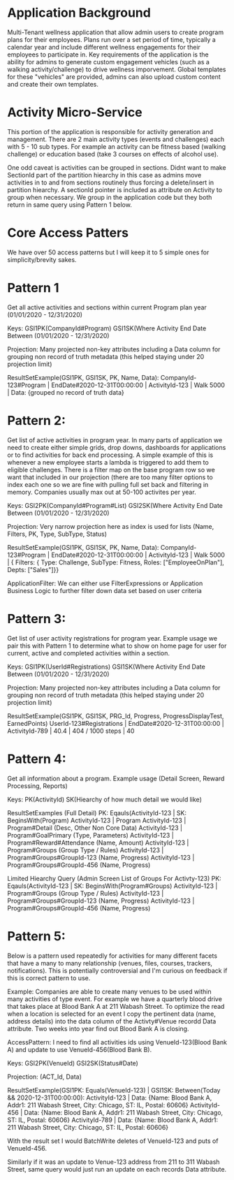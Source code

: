 # Application Background

Multi-Tenant wellness application that allow admin users to create program plans for their employees.  Plans run over a set period of time, typically a calendar year and include different wellness engagements for their employees to participate in.  Key requirements of the application is the ability for admins to generate custom engagement vehicles (such as a walking activity/challenge) to drive wellness imporvement.  Global templates for these "vehicles" are provided, admins can also upload custom content and create their own templates.  

# Activity Micro-Service

This portion of the application is responsible for activity generation and management.  There are 2 main activity types (events and challenges) each with 5 - 10 sub types.  For example an activity can be fitness based (walking challenge) or education based (take 3 courses on effects of alcohol use).  

One odd caveat is activities can be grouped in sections.  Didnt want to make SectionId part of the partition hiearchy in this case as admins move activities in to and from sections routinely thus forcing a delete/insert in partition hiearchy.  A sectionId pointer is included as attribute on Activity to group when necessary.  We group in the application code but they both return in same query using Pattern 1 below.  

# Core Access Patters
We have over 50 access patterns but I will keep it to 5 simple ones for simplicity/brevity sakes.  

# Pattern 1
Get all active activities and sections within current Program plan year (01/01/2020 - 12/31/2020)

Keys: GSI1PK(CompanyId#Program)  GSI1SK(Where Activity End Date Between (01/01/2020 - 12/31/2020)

Projection: Many projected non-key attributes including a Data column for grouping non record of truth metadata (this helped staying under 20 projection limit)

ResultSetExample(GSI1PK, GSI1SK, PK, Name, Data): 
CompanyId-123#Program | EndDate#2020-12-31T00:00:00 | ActivityId-123 | Walk 5000 | Data: {grouped no record of truth data}

# Pattern 2:
Get list of active activities in program year.  In many parts of application we need to create either simple grids, drop downs, dashboards for applications or to find activities for back end processing.  A simple example of this is whenever a new employee starts a lambda is triggered to add them to eligible challenges.  There is a filter map on the base program row so we want that included in our projection (there are too many filter options to index each one so we are fine with pulling full set back and filtering in memory.  Companies usually max out at 50-100 activites per year.  

Keys: GSI2PK(CompanyId#Program#List)  GSI2SK(Where Activity End Date Between (01/01/2020 - 12/31/2020)

Projection: Very narrow projection here as index is used for lists (Name, Filters, PK, Type, SubType, Status)

ResultSetExample(GSI1PK, GSI1SK, PK, Name, Data): 
CompanyId-123#Program | EndDate#2020-12-31T00:00:00 | ActivityId-123 | Walk 5000 | { Filters: { Type: Challenge, SubType: Fitness, Roles: ["EmployeeOnPlan"], Depts: ["Sales"]}}

ApplicationFilter: We can either use FilterExpressions or Application Business Logic to further filter down data set based on user criteria

# Pattern 3:
Get list of user activity registrations for program year. Example usage we pair this with Pattern 1 to determine what to show on home page for user for current, active and completed activities within a section.    

Keys: GSI1PK(UserId#Registrations)  GSI1SK(Where Activity End Date Between (01/01/2020 - 12/31/2020)

Projection: Many projected non-key attributes including a Data column for grouping non record of truth metadata (this helped staying under 20 projection limit)

ResultSetExample(GSI1PK, GSI1SK, PRG_Id, Progress, ProgressDisplayTest, EarnedPoints)
UserId-123#Registrations | EndDate#2020-12-31T00:00:00 | ActivityId-789 | 40.4 | 404 / 1000 steps | 40

# Pattern 4:
Get all information about a program.  Example usage (Detail Screen, Reward Processing, Reports)

Keys: PK(ActivityId) SK(Hiearchy of how much detail we would like)

ResultSetExamples (Full Detail) PK: Eqauls(ActivityId-123 | SK: BeginsWith(Program)
ActivityId-123 | Program
ActivityId-123 | Program#Detail (Desc, Other Non Core Data)
ActivityId-123 | Program#GoalPrimary (Type, Parameters)
ActivityId-123 | Program#Reward#Attendance (Name, Amount)
ActivityId-123 | Program#Groups (Group Type / Rules)
ActivityId-123 | Program#Groups#GroupId-123 (Name, Progress)
ActivityId-123 | Program#Groups#GroupId-456 (Name, Progress)

Limited Hiearchy Query (Admin Screen List of Groups For Activty-123) PK: Eqauls(ActivityId-123 | SK: BeginsWith(Program#Groups)
ActivityId-123 | Program#Groups (Group Type / Rules)
ActivityId-123 | Program#Groups#GroupId-123 (Name, Progress)
ActivityId-123 | Program#Groups#GroupId-456 (Name, Progress)

# Pattern 5:
Below is a pattern used repeatedly for activities for many different facets that have a many to many relationship (venues, files, courses, trackers, notifications).  This is potentially controversial and I'm curious on feedback if this is correct pattern to use.  

Example:
Companies are able to create many venues to be used within many activities of type event.  For example we have a quarterly blood drive that takes place at Blood Bank A at 211 Wabash Street.  To optimize the read when a location is selected for an event I copy the pertinent data (name, address details) into the data column of the Activty#Venue recordd Data attribute.  Two weeks into year find out Blood Bank A is closing.  

AccessPattern:
I need to find all activities ids using VenueId-123(Blood Bank A) and update to use VenueId-456(Blood Bank B).

Keys: GSI2PK(VenueId) GSI2SK(Status#Date)

Projection: (ACT_Id, Data)

ResultSetExample(GSI1PK: Equals(VenueId-123) | GSI1SK: Between(Today && 2020-12-31T00:00:00): 
ActivityId-123 | Data: {Name: Blood Bank A, Addr1: 211 Wabash Street, City: Chicago, ST: IL, Postal: 60606}
ActivityId-456 | Data: {Name: Blood Bank A, Addr1: 211 Wabash Street, City: Chicago, ST: IL, Postal: 60606}
ActivityId-789 | Data: {Name: Blood Bank A, Addr1: 211 Wabash Street, City: Chicago, ST: IL, Postal: 60606}

With the result set I would BatchWrite deletes of VenueId-123 and puts of VenueId-456.  

Similarly if it was an update to Venue-123 address from 211 to 311 Wabash Street, same query would just run an update on each records Data attribute.  


